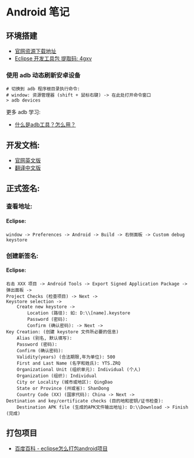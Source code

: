 # Android 笔记

## 环境搭建
* [官网资源下载地址](http://www.android-studio.org/)
* [Eclipse 开发工具包 提取码: 4gxv](https://pan.baidu.com/s/1_Y7cmIMfzBWoeiaiPg9ekg)


### 使用 adb 动态刷新安卓设备
```shell
# 切换到 adb 程序根目录执行命令:
# window: 资源管理器 (shift + 鼠标右键) -> 在此处打开命令窗口
> adb devices
```
更多 adb 学习:
* [什么是adb工具？怎么用？](https://jingyan.baidu.com/article/ce4366494962083773afd3d0.html)


## 开发文档:
* [官网英文版](https://docs.oracle.com/javase/8/docs/api/)
* [翻译中文版](http://www.android-doc.com/reference/packages.html)

## 正式签名:
### 查看地址:
#### Eclipse:
```shell
window -> Preferences -> Android -> Build -> 右侧面板 -> Custom debug keystore
```

### 创建新签名:
#### Eclipse:
```shell
右击 XXX 项目 -> Android Tools -> Export Signed Application Package -> 弹出面板 ->
Project Checks (检查项目) -> Next ->
Keystore selection ->
    Create new keystore ->
        Location (路径): 如: D:\\[name].keystore
        Password (密码):
        Confirm (确认密码): -> Next ->
Key Creation: (创建 keystore 文件所必要的信息)
    Alias (别名, 默认填写):
    Password (密码):
    Confirm (确认密码):
    Validity(years) (合法期限,年为单位): 500
    First and Last Name (名字和姓氏): YTS.ZRQ
    Organizational Unit (组织单元): Individual (个人)
    Organization (组织): Individual
    City or Locality (城市或地区): QingDao
    State or Province (州或省): ShanDong
    Country Code (XX) (国家代码): China -> Next ->
Destination and key/certificate checks (目的地和密钥/证书检查):
    Destination APK file (生成的APK文件输出地址): D:\\Download -> Finish (完成)
```

## 打包项目
* [百度百科 - eclipse怎么打包android项目](https://jingyan.baidu.com/article/fedf0737b7e76835ac8977a6.html)
